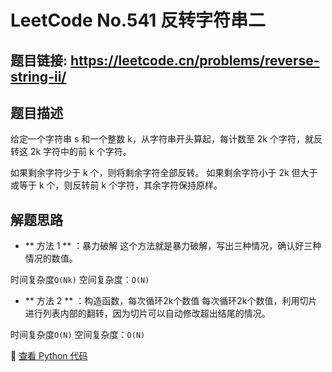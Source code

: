 # LeetCode No.541 反转字符串二

## 题目链接: https://leetcode.cn/problems/reverse-string-ii/

## 题目描述
给定一个字符串 s 和一个整数 k，从字符串开头算起，每计数至 2k 个字符，就反转这 2k 字符中的前 k 个字符。

如果剩余字符少于 k 个，则将剩余字符全部反转。
如果剩余字符小于 2k 但大于或等于 k 个，则反转前 k 个字符，其余字符保持原样。

## 解题思路
- ** 方法 1 ** ：暴力破解
这个方法就是暴力破解，写出三种情况，确认好三种情况的数值。

时间复杂度`O(Nk)` 
空间复杂度：`O(N)`

- ** 方法 2 ** ：构造函数，每次循环2k个数值
每次循环2k个数值，利用切片进行列表内部的翻转，因为切片可以自动修改超出结尾的情况。

时间复杂度`O(N)` 
空间复杂度：`O(N)`



📌 [查看 Python 代码](../solutions/python/No_541_翻转字符串二.py)